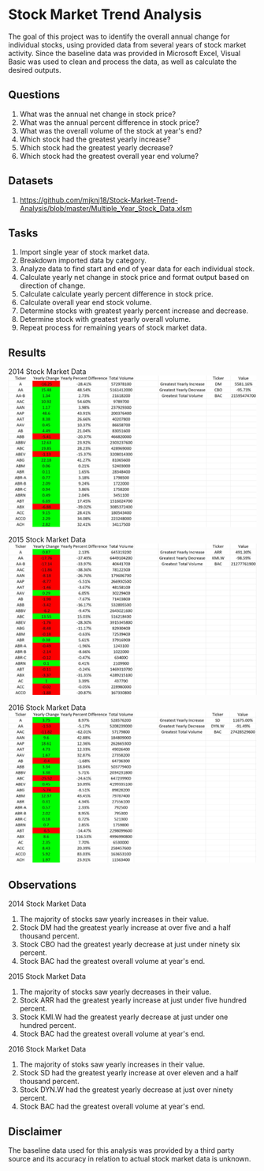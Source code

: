 # Stock Market Trend Analysis 

The goal of this project was to identify the overall annual change for individual stocks, using provided data from several years of stock market activity. Since the baseline data was provided in Microsoft Excel, Visual Basic was used to clean and process the data, as well as calculate the desired outputs.

## Questions

1. What was the annual net change in stock price?
2. What was the annual percent difference in stock price?
3. What was the overall volume of the stock at year's end?
4. Which stock had the greatest yearly increase?
5. Which stock had the greatest yearly decrease?
6. Which stock had the greatest overall year end volume?

## Datasets

1. https://github.com/mjknj18/Stock-Market-Trend-Analysis/blob/master/Multiple_Year_Stock_Data.xlsm

## Tasks

1. Import single year of stock market data.
2. Breakdown imported data by category.
3. Analyze data to find start and end of year data for each individual stock.
4. Calculate yearly net change in stock price and format output based on direction of change.
5. Calculate calculate yearly percent difference in stock price.
6. Calculate overall year end stock volume.
7. Determine stocks with greatest yearly percent increase and decrease.
8. Determine stock with greatest yearly overall volume.
9. Repeat process for remaining years of stock market data.

## Results

2014 Stock Market Data
<img src = "https://github.com/mjknj18/Stock-Market-Trend-Analysis/blob/master/2014_Data_Results.JPG">

2015 Stock Market Data
<img src = "https://github.com/mjknj18/Stock-Market-Trend-Analysis/blob/master/2015_Data_Results.JPG">

2016 Stock Market Data
<img src = "https://github.com/mjknj18/Stock-Market-Trend-Analysis/blob/master/2016_Data_Results.JPG">

## Observations

2014 Stock Market Data
1. The majority of stocks saw yearly increases in their value.
2. Stock DM had the greatest yearly increase at over five and a half thousand percent.
3. Stock CBO had the greatest yearly decrease at just under ninety six percent.
4. Stock BAC had the greatest overall volume at year's end.

2015 Stock Market Data
1. The majority of stocks saw yearly decreases in their value.
2. Stock ARR had the greatest yearly increase at just under five hundred percent.
3. Stock KMI.W had the greatest yearly decrease at just under one hundred percent.
4. Stock BAC had the greatest overall volume at year's end.

2016 Stock Market Data
1. The majority of stoks saw yearly increases in their value.
2. Stock SD had the greatest yearly increase at over eleven and a half thousand percent.
3. Stock DYN.W had the greatest yearly decrease at just over ninety percent.
4. Stock BAC had the greatest overall volume at year's end.

## Disclaimer

The baseline data used for this analysis was provided by a third party source and its accuracy in relation to actual stock market data is unknown.